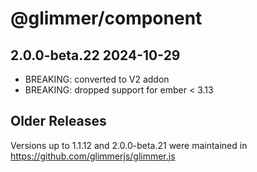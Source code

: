 # @glimmer/component

## 2.0.0-beta.22 2024-10-29

 - BREAKING: converted to V2 addon
 - BREAKING: dropped support for ember < 3.13


## Older Releases

Versions up to 1.1.12 and 2.0.0-beta.21 were maintained in https://github.com/glimmerjs/glimmer.js
